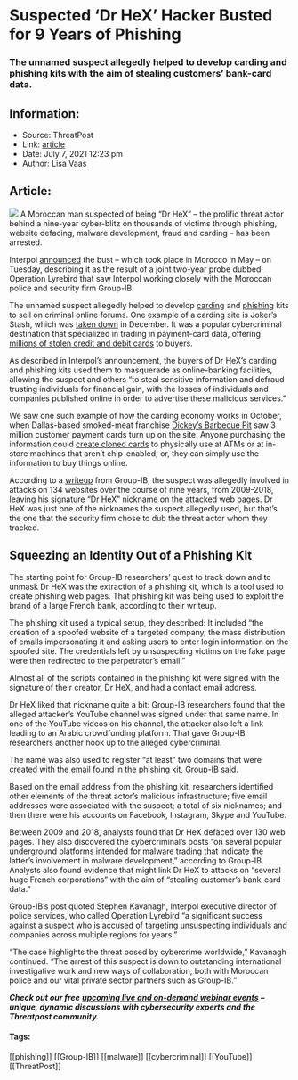 # Suspected ‘Dr HeX’ Hacker Busted for 9 Years of Phishing
### The unnamed suspect allegedly helped to develop carding and phishing kits with the aim of stealing customers’ bank-card data.

## Information:
+ Source: ThreatPost
+ Link: [article](https://kasperskycontenthub.com/threatpost-global/?p=167597)
+ Date: July 7, 2021  12:23 pm
+ Author: Lisa Vaas


## Article:
![](https://media.threatpost.com/wp-content/uploads/sites/103/2021/07/07120942/phishing-e1625674198324.png)
A Moroccan man suspected of being “Dr HeX” – the prolific threat actor behind a nine-year cyber-blitz on thousands of victims through phishing, website defacing, malware development, fraud and carding – has been arrested.


Interpol [announced](https://www.interpol.int/News-and-Events/News/2021/Moroccan-police-arrest-suspected-cybercriminal-after-INTERPOL-probe) the bust – which took place in Morocco in May – on Tuesday, describing it as the result of a joint two-year probe dubbed Operation Lyrebird that saw Interpol working closely with the Moroccan police and security firm Group-IB.


The unnamed suspect allegedly helped to develop [carding](https://threatpost.com/jokers-stash-carding-site-taken-down/162548/) and [phishing](https://threatpost.com/lewd-phishing-lures-business-explode/166734/) kits to sell on criminal online forums. One example of a carding site is Joker’s Stash, which was [taken down](https://threatpost.com/jokers-stash-carding-site-taken-down/162548/) in December. It was a popular cybercriminal destination that specialized in trading in payment-card data, offering [millions of stolen credit and debit cards](https://threatpost.com/jokers-stash-largest-ever-credit-card-drop/149649/) to buyers.



As described in Interpol’s announcement, the buyers of Dr HeX’s carding and phishing kits used them to masquerade as online-banking facilities, allowing the suspect and others “to steal sensitive information and defraud trusting individuals for financial gain, with the losses of individuals and companies published online in order to advertise these malicious services.”


We saw one such example of how the carding economy works in October, when Dallas-based smoked-meat franchise [Dickey’s Barbecue Pit](https://threatpost.com/dickeys-bbq-breach-jokers-stash/160211/) saw 3 million customer payment cards turn up on the site. Anyone purchasing the information could [create cloned cards](https://www.customerparadigm.com/can-i-create-a-working-physical-credit-card-from-a-hacked-ecommerce-site/) to physically use at ATMs or at in-store machines that aren’t chip-enabled; or, they can simply use the information to buy things online.


According to a [writeup](https://www.group-ib.com/media/gib-interpol-lyrebird/) from Group-IB, the suspect was allegedly involved in attacks on 134 websites over the course of nine years, from 2009-2018, leaving his signature “Dr HeX” nickname on the attacked web pages. Dr HeX was just one of the nicknames the suspect allegedly used, but that’s the one that the security firm chose to dub the threat actor whom they tracked.


Squeezing an Identity Out of a Phishing Kit
-------------------------------------------


The starting point for Group-IB researchers’ quest to track down and to unmask Dr HeX was the extraction of a phishing kit, which is a tool used to create phishing web pages. That phishing kit was being used to exploit the brand of a large French bank, according to their writeup.


The phishing kit used a typical setup, they described: It included “the creation of a spoofed website of a targeted company, the mass distribution of emails impersonating it and asking users to enter login information on the spoofed site. The credentials left by unsuspecting victims on the fake page were then redirected to the perpetrator’s email.”


Almost all of the scripts contained in the phishing kit were signed with the signature of their creator, Dr HeX, and had a contact email address.


Dr HeX liked that nickname quite a bit: Group-IB researchers found that the alleged attacker’s YouTube channel was signed under that same name. In one of the YouTube videos on his channel, the attacker also left a link leading to an Arabic crowdfunding platform. That gave Group-IB researchers another hook up to the alleged cybercriminal.


The name was also used to register “at least” two domains that were created with the email found in the phishing kit, Group-IB said.


Based on the email address from the phishing kit, researchers identified other elements of the threat actor’s malicious infrastructure; five email addresses were associated with the suspect; a total of six nicknames; and then there were his accounts on Facebook, Instagram, Skype and YouTube.


Between 2009 and 2018, analysts found that Dr HeX defaced over 130 web pages. They also discovered the cybercriminal’s posts “on several popular underground platforms intended for malware trading that indicate the latter’s involvement in malware development,” according to Group-IB. Analysts also found evidence that might link Dr HeX to attacks on “several huge French corporations” with the aim of “stealing customer’s bank-card data.”


Group-IB’s post quoted Stephen Kavanagh, Interpol executive director of police services, who called Operation Lyrebird “a significant success against a suspect who is accused of targeting unsuspecting individuals and companies across multiple regions for years.”


“The case highlights the threat posed by cybercrime worldwide,” Kavanagh continued. “The arrest of this suspect is down to outstanding international investigative work and new ways of collaboration, both with Moroccan police and our vital private sector partners such as Group-IB.”


***Check out our free*** [***upcoming live and on-demand webinar events***](https://threatpost.com/category/webinars/) ***– unique, dynamic discussions with cybersecurity experts and the Threatpost community.***




#### Tags:
[[phishing]] [[Group-IB]] [[malware]] [[cybercriminal]] [[YouTube]] [[ThreatPost]]
